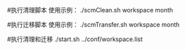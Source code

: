 #执行清理脚本
使用示例：
./scmClean.sh workspace month

#执行迁移脚本
使用示例：
./scmTransfer.sh workspace month

#执行清理和迁移
./start.sh ../conf/workspace.list

